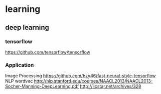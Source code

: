 # learning
## deep learning

### tensorflow
https://github.com/tensorflow/tensorflow

### Application
Image Processing
https://github.com/hzy46/fast-neural-style-tensorflow
NLP
wordvec
http://nlp.stanford.edu/courses/NAACL2013/NAACL2013-Socher-Manning-DeepLearning.pdf
http://licstar.net/archives/328
